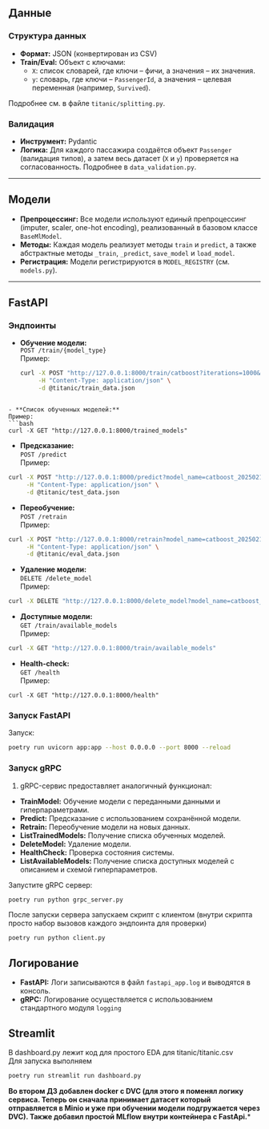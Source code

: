 ## Данные

### Структура данных
- **Формат:** JSON (конвертирован из CSV)
- **Train/Eval:** Объект с ключами:
  - `X`: список словарей, где ключи – фичи, а значения – их значения.
  - `y`: словарь, где ключи – `PassengerId`, а значения – целевая переменная (например, `Survived`).

Подробнее см. в файле `titanic/splitting.py`.

### Валидация
- **Инструмент:** Pydantic
- **Логика:** Для каждого пассажира создаётся объект `Passenger` (валидация типов), а затем весь датасет (`X` и `y`) проверяется на согласованность. Подробнее в `data_validation.py`.

---

## Модели

- **Препроцессинг:** Все модели используют единый препроцессинг (imputer, scaler, one-hot encoding), реализованный в базовом классе `BaseMlModel`.
- **Методы:** Каждая модель реализует методы `train` и `predict`, а также абстрактные методы `_train`, `_predict`, `save_model` и `load_model`.
- **Регистрация:** Модели регистрируются в `MODEL_REGISTRY` (см. `models.py`).

---

## FastAPI

### Эндпоинты

- **Обучение модели:**  
  `POST /train/{model_type}`  
  Пример:
  ```bash
  curl -X POST "http://127.0.0.1:8000/train/catboost?iterations=1000&depth=6" \
       -H "Content-Type: application/json" \
       -d @titanic/train_data.json
```

- **Список обученных моделей:**
Пример:
```bash 
curl -X GET "http://127.0.0.1:8000/trained_models"
```

- **Предсказание:**  
`POST /predict`  
Пример:
```bash 
curl -X POST "http://127.0.0.1:8000/predict?model_name=catboost_20250213_042111.pkl" \
     -H "Content-Type: application/json" \
     -d @titanic/test_data.json

```

- **Переобучение:**  
`POST /retrain`  
Пример:
```bash 
curl -X POST "http://127.0.0.1:8000/retrain?model_name=catboost_20250213_155448.pkl" \
     -H "Content-Type: application/json" \
     -d @titanic/eval_data.json
```

- **Удаление модели:**  
`DELETE /delete_model`  
Пример:
```bash
curl -X DELETE "http://127.0.0.1:8000/delete_model?model_name=catboost_20250213_155448.pkl"
```

- **Доступные модели:**  
`GET /train/available_models`  
Пример:
```bash
curl -X GET "http://127.0.0.1:8000/train/available_models"
```

- **Health-check:**  
`GET /health`  
Пример:
```
curl -X GET "http://127.0.0.1:8000/health"
```

### Запуск FastAPI

Запуск:
```bash
poetry run uvicorn app:app --host 0.0.0.0 --port 8000 --reload
```


### Запуск gRPC

1. gRPC-сервис предоставляет аналогичный функционал:

- **TrainModel:** Обучение модели с переданными данными и гиперпараметрами.
- **Predict:** Предсказание с использованием сохранённой модели.
- **Retrain:** Переобучение модели на новых данных.
- **ListTrainedModels:** Получение списка обученных моделей.
- **DeleteModel:** Удаление модели.
- **HealthCheck:** Проверка состояния системы.
- **ListAvailableModels:** Получение списка доступных моделей с описанием и схемой гиперпараметров.

 Запустите gRPC сервер:
```bash 
poetry run python grpc_server.py
```

После запуски сервера запускаем скрипт с клиентом (внутри скрипта просто набор вызовов каждого эндпоинта для проверки)
```bash 
poetry run python client.py
```

## Логирование

- **FastAPI:** Логи записываются в файл `fastapi_app.log` и выводятся в консоль.
- **gRPC:** Логирование осуществляется с использованием стандартного модуля `logging`

## Streamlit

В dashboard.py лежит код для простого EDA для titanic/titanic.csv  
Для запуска выполняем 
```bash
poetry run streamlit run dashboard.py
```

**Во втором ДЗ добавлен docker с DVC (для этого я поменял логику сервиса. Теперь он сначала принимает датасет который отправляется в Minio и уже при обучении модели подгружается через DVC). Также добавил простой MLflow внутри контейнера c FastApi.***
